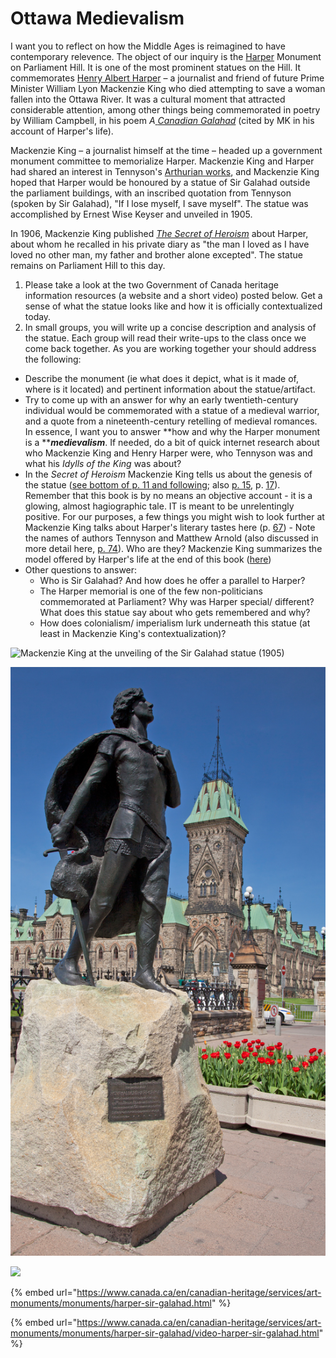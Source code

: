 # Ottawa Medievalism

I want you to reflect on how the Middle Ages is reimagined to have contemporary relevence. The object of our inquiry is the [Harper](https://en.wikipedia.org/wiki/Henry\_Albert\_Harper) Monument on Parliament Hill. It is one of the most prominent statues on the Hill. It commemorates [Henry Albert Harper](http://www.biographi.ca/en/bio/harper\_henry\_albert\_13E.html) – a journalist and friend of future Prime Minister William Lyon Mackenzie King who died attempting to save a woman fallen into the Ottawa River. It was a cultural moment that attracted considerable attention, among other things being commemorated in poetry by William Campbell, in his poem _A_[ _Canadian Galahad_](https://archive.org/details/oxfordbookofcana00campuoft/page/162/mode/2up) (cited by MK in his account of Harper's life).&#x20;

Mackenzie King – a journalist himself at the time – headed up a government monument committee to memorialize Harper. Mackenzie King and Harper had shared an interest in Tennyson's [Arthurian works](https://archive.org/details/idyllsofking06tenn/page/n7/mode/2up), and Mackenzie King hoped that Harper would be honoured by a statue of Sir Galahad outside the parliament buildings, with an inscribed quotation from Tennyson (spoken by Sir Galahad), "If I lose myself, I save myself". The statue was accomplished by Ernest Wise Keyser and unveiled in 1905.

In 1906, Mackenzie King published [_The Secret of Heroism_](https://archive.org/details/secretofheroismm00kinguoft/page/n7/mode/2up) about Harper, about whom he recalled in his private diary as "the man I loved as I have loved no other man, my father and brother alone excepted". The statue remains on Parliament Hill to this day.

1. Please take a look at the two Government of Canada heritage information resources (a website and a short video) posted below. Get a sense of what the statue looks like and how it is officially contextualized today.
2. In small groups, you will write up a concise description and analysis of the statue. Each group will read their write-ups to the class once we come back together. As you are working together your should address the following:

* Describe the monument (ie what does it depict, what is it made of, where is it located) and pertinent information about the statue/artifact.
* Try to come up with an answer for why an early twentieth-century individual would be commemorated with a statue of a medieval warrior, and a quote from a nineteenth-century retelling of medieval romances. In essence, I want you to answer **how and why the Harper monument is a **_**medievalism**_. If needed, do a bit of quick internet research about who Mackenzie King and Henry Harper were, who Tennyson was and what his _Idylls of the King_ was about?&#x20;
* In the _Secret of Heroism_ Mackenzie King tells us about the genesis of the statue ([see bottom of p. 11 and following](https://archive.org/details/secretofheroismm00kinguoft/page/10/mode/2up); also [p. 15](https://archive.org/details/secretofheroismm00kinguoft/page/14/mode/2up), p. [17](https://archive.org/details/secretofheroismm00kinguoft/page/16/mode/2up)). Remember that this book is by no means an objective account - it is a glowing, almost hagiographic tale. IT is meant to be unrelentingly positive. For our purposes, a few things you might wish to look further at Mackenzie King talks about Harper's literary tastes here (p. [67](https://archive.org/details/secretofheroismm00kinguoft/page/66/mode/2up)) - Note the names of authors Tennyson and Matthew Arnold (also discussed in more detail here, [p. 74](https://archive.org/details/secretofheroismm00kinguoft/page/72/mode/2up)). Who are they? Mackenzie King summarizes the model offered by Harper's life at the end of this book ([here](https://archive.org/details/secretofheroismm00kinguoft/page/142/mode/2up))
* Other questions to answer:
  * Who is Sir Galahad? And how does he offer a parallel to Harper?
  * The Harper memorial is one of the few non-politicians commemorated at Parliament? Why was Harper special/ different? What does this statue say about who gets remembered and why?
  * How does colonialism/ imperialism lurk underneath this statue (at least in Mackenzie King's contextualization)?

![Mackenzie King at the unveiling of the Sir Galahad statue (1905)  ](../../.gitbook/assets/Unveiling\_of\_the\_Henry\_A.\_Harper\_Memorial,\_Ottawa.jpg)

![Harper Memorial Today](../../.gitbook/assets/mon-harper.jpg)

![](../../.gitbook/assets/Henry\_Albert\_Harper\_Memorial\_-\_02b.jpg)

{% embed url="https://www.canada.ca/en/canadian-heritage/services/art-monuments/monuments/harper-sir-galahad.html" %}

{% embed url="https://www.canada.ca/en/canadian-heritage/services/art-monuments/monuments/harper-sir-galahad/video-harper-sir-galahad.html" %}
